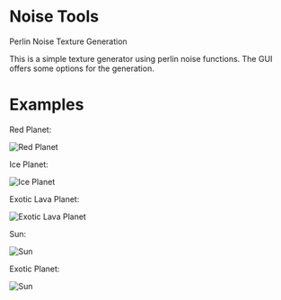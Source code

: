 # Noise Tools
Perlin Noise Texture Generation

This is a simple texture generator using perlin noise functions.
The GUI offers some options for the generation.

Examples
=================

Red Planet:

![Red Planet](http://upppor.it/WsVP)

Ice Planet:

![Ice Planet](http://upppor.it/39ux)

Exotic Lava Planet:

![Exotic Lava Planet](http://upppor.it/exJj)

Sun:

![Sun](http://upppor.it/4CCb)

Exotic Planet:

![Sun](http://upppor.it/gD2i)
